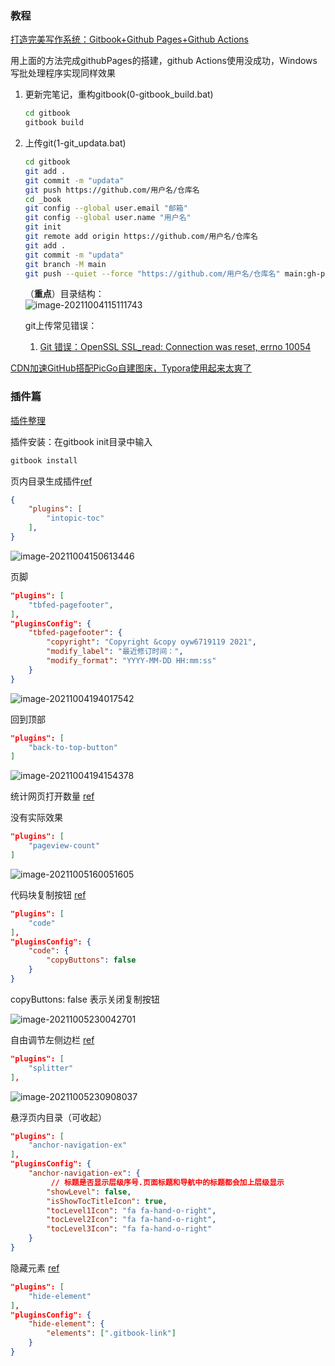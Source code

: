 ### 教程

[打造完美写作系统：Gitbook+Github Pages+Github Actions](https://www.cnblogs.com/phyger/p/14035937.html#ghpages_681)

用上面的方法完成githubPages的搭建，github Actions使用没成功，Windows写批处理程序实现同样效果

1. 更新完笔记，重构gitbook(0-gitbook_build.bat)

   ````bash
   cd gitbook
   gitbook build
   ````

2. 上传git(1-git_updata.bat)   

   ````bash
   cd gitbook
   git add .
   git commit -m "updata"
   git push https://github.com/用户名/仓库名
   cd _book
   git config --global user.email "邮箱"
   git config --global user.name "用户名"
   git init
   git remote add origin https://github.com/用户名/仓库名
   git add .
   git commit -m "updata"
   git branch -M main
   git push --quiet --force "https://github.com/用户名/仓库名" main:gh-pages #没有成功在下一行加上"pause"
   ````

   （**重点**）目录结构：  
   ![image-20211004115111743](https://cdn.jsdelivr.net/gh/oyw6719119/gitbookpig/202110041151795.png)

   git上传常见错误：
   
   1. [Git 错误：OpenSSL SSL_read: Connection was reset, errno 10054](https://www.cnblogs.com/fairylyl/p/15059437.html)

[CDN加速GitHub搭配PicGo自建图床，Typora使用起来太爽了](https://blog.csdn.net/wkc1996/article/details/119458835)

### 插件篇

[插件整理](https://www.cnblogs.com/mingyue5826/p/10307051.html#214-%E7%94%9F%E6%88%90%E9%A1%B5%E5%86%85%E7%9B%AE%E5%BD%95)

插件安装：在gitbook init目录中输入

````bash
gitbook install
````

页内目录生成插件[ref](https://blog.csdn.net/xo19882011/article/details/114917307)  

````json
{
    "plugins": [
        "intopic-toc"
    ],
}
````

![image-20211004150613446](https://cdn.jsdelivr.net/gh/oyw6719119/gitbookpig/202110041506497.png)

页脚 

````json
"plugins": [
    "tbfed-pagefooter",
],
"pluginsConfig": {
    "tbfed-pagefooter": {
        "copyright": "Copyright &copy oyw6719119 2021",
        "modify_label": "最近修订时间：",
        "modify_format": "YYYY-MM-DD HH:mm:ss"
    }
}
````

![image-20211004194017542](https://cdn.jsdelivr.net/gh/oyw6719119/gitbookpig/202110041940031.png)

回到顶部

````json
"plugins": [
    "back-to-top-button"
]
````

![image-20211004194154378](https://cdn.jsdelivr.net/gh/oyw6719119/gitbookpig/202110041941235.png)

统计网页打开数量 [ref](https://blog.csdn.net/u012887259/article/details/102425733)

没有实际效果

````json
"plugins": [
    "pageview-count"
]
````


![image-20211005160051605](https://cdn.jsdelivr.net/gh/oyw6719119/gitbookpig/202110051601244.png)

代码块复制按钮 [ref](https://blog.csdn.net/bocai_xiaodaidai/article/details/100696794)

````json
"plugins": [
    "code"
],
"pluginsConfig": {
    "code": {
        "copyButtons": false
    }
}
````

copyButtons: false 表示关闭复制按钮

![image-20211005230042701](https://cdn.jsdelivr.net/gh/oyw6719119/gitbookpig/202110052300755.png)

自由调节左侧边栏 [ref](https://lingsword.gitbooks.io/gitbook-use/content/plugins.html#splitter)

````json
"plugins": [
    "splitter"
],
````

![image-20211005230908037](https://cdn.jsdelivr.net/gh/oyw6719119/gitbookpig/202110052309627.png)

悬浮页内目录（可收起）

````json
"plugins": [
	"anchor-navigation-ex"
],
"pluginsConfig": {
	"anchor-navigation-ex": {
         // 标题是否显示层级序号.页面标题和导航中的标题都会加上层级显示
		"showLevel": false,
		"isShowTocTitleIcon": true,
		"tocLevel1Icon": "fa fa-hand-o-right",
		"tocLevel2Icon": "fa fa-hand-o-right",
		"tocLevel3Icon": "fa fa-hand-o-right"
	}
}
````

隐藏元素 [ref](https://blog.csdn.net/weixin_37865166/article/details/91899788?utm_medium=distribute.pc_relevant.none-task-blog-2~default~baidujs_title~default-0.no_search_link&spm=1001.2101.3001.4242)

````json
"plugins": [
    "hide-element"
],
"pluginsConfig": {
    "hide-element": {
        "elements": [".gitbook-link"]
    }
}
````
